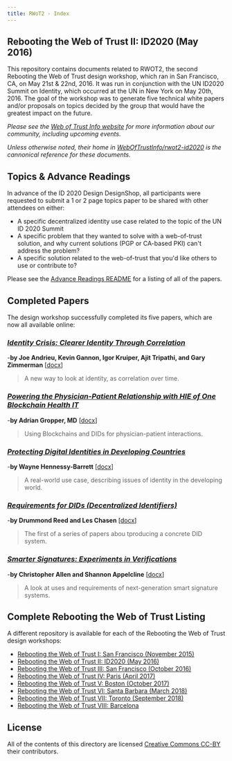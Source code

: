 ```yaml
---
title: RWoT2 - Index
---
```

## Rebooting the Web of Trust II: ID2020 (May 2016)

This repository contains documents related to RWOT2, the second Rebooting the Web of Trust design workshop, which ran in San Francisco, CA, on May 21st & 22nd, 2016. It was run in conjunction with the UN ID2020 Summit on Identity, which occurred at the UN in New York on May 20th, 2016. The goal of the workshop was to generate five technical white papers and/or proposals on topics decided by the group that would have the greatest impact on the future.

_Please see the [Web of Trust Info website](http://www.weboftrust.info/) for more information about our community, including upcoming events._

*Unless otherwise noted, their home in [WebOfTrustInfo/rwot2-id2020](https://github.com/WebOfTrustInfo/rwot2-id2020/) is the cannonical reference for these documents.*

##  Topics & Advance Readings

In advance of the ID 2020 Design DesignShop, all participants were requested to submit a 1 or 2 page topics paper to be shared with other attendees on either:

* A specific decentralized identity use case related to the topic of the UN ID 2020 Summit
* A specific problem that they wanted to solve with a web-of-trust solution, and why current solutions (PGP or CA-based PKI) can't address the problem?
*  A specific solution related to the web-of-trust that you'd like others to use or contribute to?

Please see the [Advance Readings README](Topics/) for a listing of all of the papers.

## Completed Papers

The design workshop successfully completed its five papers, which are now all available online:

### [*Identity Crisis: Clearer Identity Through Correlation*](Final/identity-crisis.pdf)
-**by Joe Andrieu, Kevin Gannon, Igor Kruiper, Ajit Tripathi, and Gary Zimmerman**  [[docx](https://github.com/WebOfTrustInfo/rwot2-id2020/blob/master/final-documents/identity-crisis.docx?raw=true)]


> A new way to look at identity, as correlation over time.

### [*Powering the Physician-Patient Relationship with HIE of One Blockchain Health IT*](Final/physician-patient-relationship.pdf)
-**by Adrian Gropper, MD**  [[docx](https://github.com/WebOfTrustInfo/rwot2-id2020/blob/master/final-documents/physician-patient-relationship.docx?raw=true)]

> Using Blockchains and DIDs for physician-patient interactions.

### [*Protecting Digital Identities in Developing Countries*](Final/protecting-digital-identities-in-developing-countries.pdf) 
-**by Wayne Hennessy-Barrett** [[docx](https://github.com/WebOfTrustInfo/rwot2-id2020/blob/master/final-documents/protecting-digital-identities-in-developing-countries.docx?raw=true)]

> A real-world use case, describing issues of identity in the developing world.

### [*Requirements for DIDs (Decentralized Identifiers)*](Final/requirements-for-dids.pdf) 
-**by Drummond Reed and Les Chasen** [[docx](https://github.com/WebOfTrustInfo/rwot2-id2020/blob/master/final-documents/requirements-for-dids.docx?raw=true)]

> The first of a series of papers abou tproducing a concrete DID system.

### [*Smarter Signatures: Experiments in Verifications*](Final/smarter-signatures.pdf) 
-**by Christopher Allen and Shannon Appelcline** [[docx](https://github.com/WebOfTrustInfo/rwot2-id2020/blob/master/final-documents/smarter-signatures.docx?raw=true)]

> A look at uses and requirements of next-generation smart signature systems.


## Complete Rebooting the Web of Trust Listing

A different repository is available for each of the Rebooting the Web of Trust design workshops:

* [Rebooting the Web of Trust I: San Francisco (November 2015)](../RWoT1/)
* [Rebooting the Web of Trust II: ID2020 (May 2016)](../RWoT2/)
* [Rebooting the Web of Trust III: San Francisco (October 2016)](../RWoT3/)
* [Rebooting the Web of Trust IV: Paris (April 2017)](../RWoT4/)
* [Rebooting the Web of Trust V: Boston (October 2017)](../RWoT5/)
* [Rebooting the Web of Trust VI: Santa Barbara (March 2018)](../RWoT6/)
* [Rebooting the Web of Trust VII: Toronto (September 2018)](../RWoT7/)
* [Rebooting the Web of Trust VIII: Barcelona](../RWoT8)

## License

All of the contents of this directory are licensed [Creative Commons CC-BY](../LICENSE-CC-BY-4.0/) their contributors.
